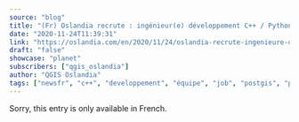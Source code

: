```yaml
---
source: "blog"
title: "(Fr) Oslandia recrute : ingénieur(e) développement C++ / Python &#8211; OSL2011B"
date: "2020-11-24T11:39:31"
link: "https://oslandia.com/en/2020/11/24/oslandia-recrute-ingenieure-developpement-c-python-osl2011b/"
draft: "false"
showcase: "planet"
subscribers: ["qgis_oslandia"]
author: "QGIS Oslandia"
tags: ["newsfr", "c++", "developpement", "équipe", "job", "postgis", "python", "qgis", "recrutement"]
---
```


Sorry, this entry is only available in French.

